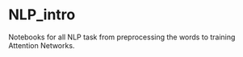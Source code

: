 # NLP_intro
Notebooks for all NLP task from preprocessing the words to training Attention Networks.

